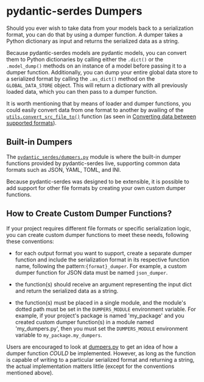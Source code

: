 # pydantic-serdes Dumpers
Should you ever wish to take data from your models back to a serialization format, you can do that by using a dumper 
function. A dumper takes a Python dictionary as input and returns the serialized data as a string. 

Because pydantic-serdes models are pydantic models, you can convert them to Python dictionaries by calling either 
the `.dict()` or the `.model_dump()` methods on an instance of a model before passing it to a dumper function. 
Additionally, you can dump your entire global data store to a serialized format by calling the `.as_dict()` method 
on the `GLOBAL_DATA_STORE` object. This will return a dictionary with all previously loaded data, which you can then 
pass to a dumper function.

It is worth mentioning that by means of loader and dumper functions, you could easily convert data from one format to
another by availing of the [`utils.convert_src_file_to()`](/pydantic_serdes/utils.py) function (as seen in 
[Converting data between supported formats](/docs/getting_started.md#example-3-converting-data-between-supported-formats)).


## Built-in Dumpers
The [`pydantic_serdes/dumpers.py`](/pydantic_serdes/dumpers.py) module is where the built-in dumper 
functions provided by pydantic-serdes live, supporting common data formats such as JSON, YAML, TOML, and 
INI.

Because pydantic-serdes was designed to be extensible, it is possible to add support for other file formats by 
creating your own custom dumper functions.

## How to Create Custom Dumper Functions?

If your project requires different file formats or specific serialization logic, you can create custom dumper 
functions to meet these needs, following these conventions:

- for each output format you want to support, create a separate dumper function and include the serialization format 
  in its respective function name, following the pattern:`{format}_dumper`. For example, a custom dumper function 
  for JSON data must be named `json_dumper`.


- the function(s) should receive an argument representing the input dict and return the serialized data as a string.


- the function(s) must be placed in a single module, and the module's dotted path must be set in the `DUMPERS_MODULE` 
  environment variable. For example, if your project's package is named 'my_package' and you created custom dumper 
  function(s) in a module named 'my_dumpers.py', then you must set the `DUMPERS_MODULE` environment variable to 
  `my_package.my_dumpers`.

Users are encouraged to look at [dumpers.py](/pydantic_serdes/dumpers.py) to get an idea of how a dumper function 
*COULD* be implemented. However, as long as the function is capable of writing to a particular serialized format and 
returning a string, the actual implementation matters little (except for the conventions mentioned above).